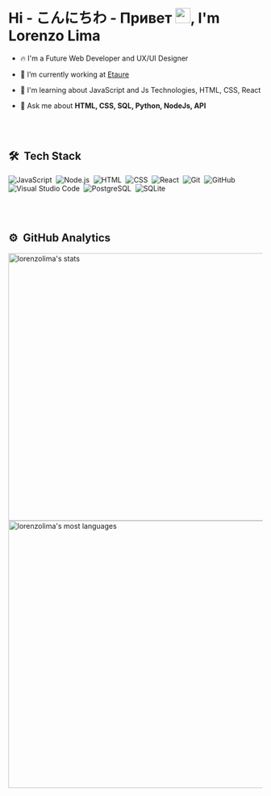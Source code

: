 <h1 align="left">Hi - こんにちわ - Привет <img src="https://raw.githubusercontent.com/kaueMarques/kaueMarques/master/hi.gif" width="30px">, I'm Lorenzo Lima</h1>

- 🔥 I'm a Future Web Developer and UX/UI Designer

- 🔭 I’m currently working at [Etaure](https://etaure.com.br)

- 🌱 I'm learning about JavaScript and Js Technologies, HTML, CSS, React

- 💬 Ask me about **HTML, CSS, SQL, Python, NodeJs, API**

<br><br>

## 🛠 &nbsp;Tech Stack

![JavaScript](https://img.shields.io/badge/-JavaScript-05122A?style=flat&logo=javascript)&nbsp;
![Node.js](https://img.shields.io/badge/-Node.js-05122A?style=flat&logo=node.js)&nbsp;
![HTML](https://img.shields.io/badge/-HTML-05122A?style=flat&logo=HTML5)&nbsp;
![CSS](https://img.shields.io/badge/-CSS-05122A?style=flat&logo=CSS3&logoColor=1572B6)&nbsp;
![React](https://img.shields.io/badge/-React-05122A?style=flat&logo=react)&nbsp;
![Git](https://img.shields.io/badge/-Git-05122A?style=flat&logo=git)&nbsp;
![GitHub](https://img.shields.io/badge/-GitHub-05122A?style=flat&logo=github)&nbsp;
![Visual Studio Code](https://img.shields.io/badge/-Visual%20Studio%20Code-05122A?style=flat&logo=visual-studio-code&logoColor=007ACC)&nbsp;
![PostgreSQL](https://img.shields.io/badge/-PostgreSQL-05122A?style=flat&logo=postgresql)&nbsp;
![SQLite](https://img.shields.io/badge/-SQLite-05122A?style=flat&logo=sqlite)&nbsp;

<br><br>

## ⚙️ &nbsp;GitHub Analytics
<p align="left">
<img width="530em" src="https://github-readme-stats.vercel.app/api?username=lorenzolima&show_icons=true&theme=vision-friendly-dark" alt="lorenzolima's stats"/>
<img width="530em" src="https://github-readme-stats.vercel.app/api/top-langs/?username=lorenzolima&layout=compact&theme=vision-friendly-dark" alt="lorenzolima's most 
languages"/>
</p>

<br><br>

<!--
**lorenzolima/lorenzolima** is a ✨ _special_ ✨ repository because its `README.md` (this file) appears on your GitHub profile.

Here are some ideas to get you started:

- 🔭 I’m currently working on ...
- 🌱 I’m currently learning ...
- 👯 I’m looking to collaborate on ...
- 🤔 I’m looking for help with ...
- 💬 Ask me about ...
- 📫 How to reach me: ...
- 😄 Pronouns: ...
- ⚡ Fun fact: ...
-->

